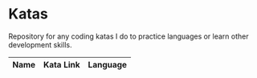 # Katas

Repository for any coding katas I do to practice languages or learn other development skills.

| Name | Kata Link | Language |
| ---- | --------- | -------- |
